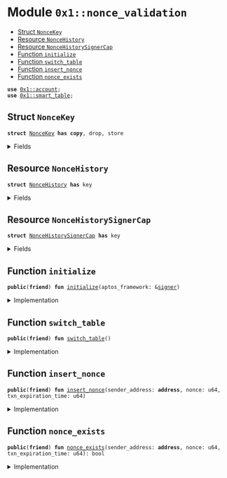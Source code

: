 
<a id="0x1_nonce_validation"></a>

# Module `0x1::nonce_validation`



-  [Struct `NonceKey`](#0x1_nonce_validation_NonceKey)
-  [Resource `NonceHistory`](#0x1_nonce_validation_NonceHistory)
-  [Resource `NonceHistorySignerCap`](#0x1_nonce_validation_NonceHistorySignerCap)
-  [Function `initialize`](#0x1_nonce_validation_initialize)
-  [Function `switch_table`](#0x1_nonce_validation_switch_table)
-  [Function `insert_nonce`](#0x1_nonce_validation_insert_nonce)
-  [Function `nonce_exists`](#0x1_nonce_validation_nonce_exists)


<pre><code><b>use</b> <a href="account.md#0x1_account">0x1::account</a>;
<b>use</b> <a href="../../aptos-stdlib/doc/smart_table.md#0x1_smart_table">0x1::smart_table</a>;
</code></pre>



<a id="0x1_nonce_validation_NonceKey"></a>

## Struct `NonceKey`



<pre><code><b>struct</b> <a href="nonce_validation.md#0x1_nonce_validation_NonceKey">NonceKey</a> <b>has</b> <b>copy</b>, drop, store
</code></pre>



<details>
<summary>Fields</summary>


<dl>
<dt>
<code>sender_address: <b>address</b></code>
</dt>
<dd>

</dd>
<dt>
<code>nonce: u64</code>
</dt>
<dd>

</dd>
<dt>
<code>txn_expiration_time: u64</code>
</dt>
<dd>

</dd>
</dl>


</details>

<a id="0x1_nonce_validation_NonceHistory"></a>

## Resource `NonceHistory`



<pre><code><b>struct</b> <a href="nonce_validation.md#0x1_nonce_validation_NonceHistory">NonceHistory</a> <b>has</b> key
</code></pre>



<details>
<summary>Fields</summary>


<dl>
<dt>
<code>table_1: <a href="../../aptos-stdlib/doc/smart_table.md#0x1_smart_table_SmartTable">smart_table::SmartTable</a>&lt;<a href="nonce_validation.md#0x1_nonce_validation_NonceKey">nonce_validation::NonceKey</a>, bool&gt;</code>
</dt>
<dd>

</dd>
<dt>
<code>current_table: u64</code>
</dt>
<dd>

</dd>
</dl>


</details>

<a id="0x1_nonce_validation_NonceHistorySignerCap"></a>

## Resource `NonceHistorySignerCap`



<pre><code><b>struct</b> <a href="nonce_validation.md#0x1_nonce_validation_NonceHistorySignerCap">NonceHistorySignerCap</a> <b>has</b> key
</code></pre>



<details>
<summary>Fields</summary>


<dl>
<dt>
<code>signer_cap: <a href="account.md#0x1_account_SignerCapability">account::SignerCapability</a></code>
</dt>
<dd>

</dd>
</dl>


</details>

<a id="0x1_nonce_validation_initialize"></a>

## Function `initialize`



<pre><code><b>public</b>(<b>friend</b>) <b>fun</b> <a href="nonce_validation.md#0x1_nonce_validation_initialize">initialize</a>(aptos_framework: &<a href="../../aptos-stdlib/../move-stdlib/doc/signer.md#0x1_signer">signer</a>)
</code></pre>



<details>
<summary>Implementation</summary>


<pre><code><b>public</b>(<b>friend</b>) <b>fun</b> <a href="nonce_validation.md#0x1_nonce_validation_initialize">initialize</a>(aptos_framework: &<a href="../../aptos-stdlib/../move-stdlib/doc/signer.md#0x1_signer">signer</a>) {
    // <b>let</b> table_1 = <a href="../../aptos-stdlib/doc/smart_table.md#0x1_smart_table_new">smart_table::new</a>();
    // <b>let</b> table_1 = <a href="../../aptos-stdlib/doc/smart_table.md#0x1_smart_table_new_with_config">smart_table::new_with_config</a>(2000000, 75, 50);
    <b>let</b> table_1 = <a href="../../aptos-stdlib/doc/smart_table.md#0x1_smart_table_new_with_config">smart_table::new_with_config</a>(100000, 75, 5);
    <b>let</b> nonce_history = <a href="nonce_validation.md#0x1_nonce_validation_NonceHistory">NonceHistory</a> {
        table_1,
        // table_2,
        current_table: 1,
    };

    <b>move_to</b>&lt;<a href="nonce_validation.md#0x1_nonce_validation_NonceHistory">NonceHistory</a>&gt;(aptos_framework, nonce_history);
}
</code></pre>



</details>

<a id="0x1_nonce_validation_switch_table"></a>

## Function `switch_table`



<pre><code><b>public</b>(<b>friend</b>) <b>fun</b> <a href="nonce_validation.md#0x1_nonce_validation_switch_table">switch_table</a>()
</code></pre>



<details>
<summary>Implementation</summary>


<pre><code><b>public</b>(<b>friend</b>) <b>fun</b> <a href="nonce_validation.md#0x1_nonce_validation_switch_table">switch_table</a>() <b>acquires</b> <a href="nonce_validation.md#0x1_nonce_validation_NonceHistory">NonceHistory</a> {
    <b>let</b> nonce_history = <b>borrow_global_mut</b>&lt;<a href="nonce_validation.md#0x1_nonce_validation_NonceHistory">NonceHistory</a>&gt;(@aptos_framework);
    nonce_history.current_table = 3 - nonce_history.current_table;
}
</code></pre>



</details>

<a id="0x1_nonce_validation_insert_nonce"></a>

## Function `insert_nonce`



<pre><code><b>public</b>(<b>friend</b>) <b>fun</b> <a href="nonce_validation.md#0x1_nonce_validation_insert_nonce">insert_nonce</a>(sender_address: <b>address</b>, nonce: u64, txn_expiration_time: u64)
</code></pre>



<details>
<summary>Implementation</summary>


<pre><code><b>public</b>(<b>friend</b>) <b>fun</b> <a href="nonce_validation.md#0x1_nonce_validation_insert_nonce">insert_nonce</a>(
    sender_address: <b>address</b>,
    nonce: u64,
    txn_expiration_time: u64,
) <b>acquires</b> <a href="nonce_validation.md#0x1_nonce_validation_NonceHistory">NonceHistory</a> {
    <b>let</b> nonce_history = <b>borrow_global_mut</b>&lt;<a href="nonce_validation.md#0x1_nonce_validation_NonceHistory">NonceHistory</a>&gt;(@aptos_framework);
    <b>let</b> nonce_key = <a href="nonce_validation.md#0x1_nonce_validation_NonceKey">NonceKey</a> {
        sender_address,
        nonce,
        txn_expiration_time,
    };
    // <b>if</b> (nonce_history.current_table == 1) {
        <a href="../../aptos-stdlib/doc/smart_table.md#0x1_smart_table_upsert">smart_table::upsert</a>(&<b>mut</b> nonce_history.table_1, nonce_key, <b>true</b>);
    // } <b>else</b> {
    //     <a href="../../aptos-stdlib/doc/smart_table.md#0x1_smart_table_upsert">smart_table::upsert</a>(&<b>mut</b> nonce_history.table_2, nonce_key, <b>true</b>);
    // };
}
</code></pre>



</details>

<a id="0x1_nonce_validation_nonce_exists"></a>

## Function `nonce_exists`



<pre><code><b>public</b>(<b>friend</b>) <b>fun</b> <a href="nonce_validation.md#0x1_nonce_validation_nonce_exists">nonce_exists</a>(sender_address: <b>address</b>, nonce: u64, txn_expiration_time: u64): bool
</code></pre>



<details>
<summary>Implementation</summary>


<pre><code><b>public</b>(<b>friend</b>) <b>fun</b> <a href="nonce_validation.md#0x1_nonce_validation_nonce_exists">nonce_exists</a>(
    sender_address: <b>address</b>,
    nonce: u64,
    txn_expiration_time: u64,
): bool <b>acquires</b> <a href="nonce_validation.md#0x1_nonce_validation_NonceHistory">NonceHistory</a> {
    <b>let</b> nonce_history = <b>borrow_global</b>&lt;<a href="nonce_validation.md#0x1_nonce_validation_NonceHistory">NonceHistory</a>&gt;(@aptos_framework);
    <b>let</b> nonce_key = <a href="nonce_validation.md#0x1_nonce_validation_NonceKey">NonceKey</a> {
        sender_address,
        nonce,
        txn_expiration_time,
    };
    <b>if</b> (<a href="../../aptos-stdlib/doc/smart_table.md#0x1_smart_table_contains">smart_table::contains</a>(&nonce_history.table_1, nonce_key)) {
        <b>true</b>
    } <b>else</b> {
        <b>false</b>
    }
    // <b>if</b> (<a href="../../aptos-stdlib/doc/smart_table.md#0x1_smart_table_contains">smart_table::contains</a>(&nonce_history.table_2, nonce_key)) {
    //     <b>return</b> <b>true</b>
    // };
}
</code></pre>



</details>


[move-book]: https://aptos.dev/move/book/SUMMARY
